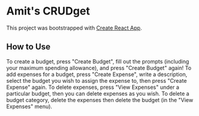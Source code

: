 # Amit's CRUDget

This project was bootstrapped with [Create React App](https://github.com/facebook/create-react-app).

## How to Use

To create a budget, press "Create Budget", fill out the prompts (including your maximum spending allowance), and press "Create Budget" again! To add expenses for a budget, press "Create Expense", write a description, select the budget you wish to assign the expense to, then press "Create Expense" again. To delete expenses, press "View Expenses" under a particular budget, then you can delete expenses as you wish. To delete a budget category, delete the expenses then delete the budget (in the "View Expenses" menu).
